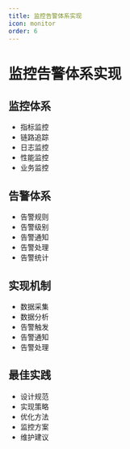 ```yaml
---
title: 监控告警体系实现
icon: monitor
order: 6
---
```


# 监控告警体系实现

## 监控体系
- 指标监控
- 链路追踪
- 日志监控
- 性能监控
- 业务监控

## 告警体系
- 告警规则
- 告警级别
- 告警通知
- 告警处理
- 告警统计

## 实现机制
- 数据采集
- 数据分析
- 告警触发
- 告警通知
- 告警处理

## 最佳实践
- 设计规范
- 实现策略
- 优化方法
- 监控方案
- 维护建议
